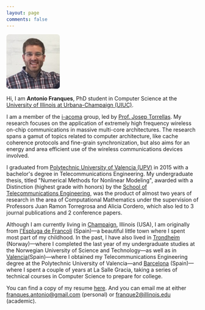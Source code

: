 ```yaml
---
layout: page
comments: false
---
```


<div class="index_header_space"></div>
<img class="profile_picture" src="/img/profile_picture.jpg">

Hi, I am **Antonio Franques**, PhD student in Computer Science at the [University of Illinois at Urbana-Champaign (UIUC)](http://illinois.edu).

I am a member of the [i-acoma](http://iacoma.cs.uiuc.edu/) group, led by [Prof. Josep Torrellas](http://iacoma.cs.uiuc.edu/josep/torrellas.html). My research focuses on the application of extremely high frequency wireless on-chip communications in massive multi-core architectures. The research spans a gamut of topics related to computer architecture, like cache coherence protocols and fine-grain synchronization, but also aims for an energy and area efficient use of the wireless communications devices involved.<br clear="left" />

I graduated from [Polytechnic University of Valencia (UPV)](http://www.upv.es/index-en.html) in 2015 with a bachelor's degree in Telecommunications Engineering. My undergraduate thesis, titled "Numerical Methods for Nonlinear Modeling", awarded with a Distinction (highest grade with honors) by the [School of Telecommunications Engineering](https://www.etsit.upv.es/), was the product of almost two years of research in the area of Computational Mathematics under the supervision of Professors Juan Ramon Torregrosa and Alicia Cordero, which also led to 3 journal publications and 2 conference papers.

Although I am currently living in [Champaign](https://en.wikipedia.org/wiki/Champaign%E2%80%93Urbana_metropolitan_area), Illinois (USA), I am originally from [l'Espluga de Francoli](https://en.wikipedia.org/wiki/L%27Espluga_de_Francol%C3%AD) (Spain)&mdash;a beautiful little town where I spent most part of my childhood. In the past, I have also lived in [Trondheim](https://en.wikipedia.org/wiki/Trondheim) (Norway)&mdash;where I completed the last year of my undergraduate studies at the Norwegian University of Science and Technology&mdash;as well as in [Valencia](https://en.wikipedia.org/wiki/Valencia)(Spain)&mdash;where I obtained my Telecommunications Engineering degree at the Polytechnic University of Valencia&mdash;and [Barcelona](https://en.wikipedia.org/wiki/Barcelona) (Spain)&mdash;where I spent a couple of years at La Salle Gracia, taking a series of technical courses in Computer Science to prepare for college.

You can find a copy of my resume [here](/docs/resume_double_page_antonio.pdf). And you can email me at either [franques.antonio@gmail.com](mailto:franques.antonio@gmail.com) (personal) or [franque2@illinois.edu](mailto:franque2@illinois.edu) (academic).
